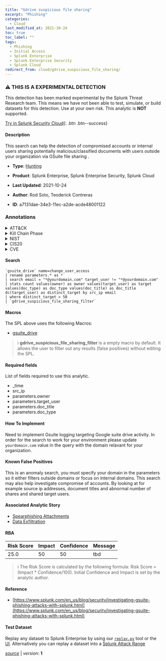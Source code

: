 ```yaml
---
title: "Gdrive suspicious file sharing"
excerpt: "Phishing"
categories:
  - Cloud
last_modified_at: 2021-10-24
toc: true
toc_label: ""
tags:
  - Phishing
  - Initial Access
  - Splunk Enterprise
  - Splunk Enterprise Security
  - Splunk Cloud
redirect_from: cloud/gdrive_suspicious_file_sharing/
---
```


### :warning: THIS IS A EXPERIMENTAL DETECTION
This detection has been marked experimental by the Splunk Threat Research team. This means we have not been able to test, simulate, or build datasets for this detection. Use at your own risk. This analytic is **NOT** supported.


[Try in Splunk Security Cloud](https://www.splunk.com/en_us/cyber-security.html){: .btn .btn--success}

#### Description

This search can help the detection of compromised accounts or internal users sharing potentially malicious/classified documents with users outside your organization via GSuite file sharing .

- **Type**: [Hunting](https://github.com/splunk/security_content/wiki/Detection-Analytic-Types)
- **Product**: Splunk Enterprise, Splunk Enterprise Security, Splunk Cloud

- **Last Updated**: 2021-10-24
- **Author**: Rod Soto, Teoderick Contreras
- **ID**: a7131dae-34e3-11ec-a2de-acde48001122

### Annotations
<details>
  <summary>ATT&CK</summary>

<div markdown="1">

#### [ATT&CK](https://attack.mitre.org/)

| ID          | Technique   | Tactic         |
| ----------- | ----------- |--------------- |
| [T1566](https://attack.mitre.org/techniques/T1566/) | Phishing | Initial Access |

</div>
</details>


<details>
  <summary>Kill Chain Phase</summary>

<div markdown="1">

* Delivery


</div>
</details>


<details>
  <summary>NIST</summary>

<div markdown="1">

* DE.AE



</div>
</details>

<details>
  <summary>CIS20</summary>

<div markdown="1">

* CIS 10



</div>
</details>

<details>
  <summary>CVE</summary>

<div markdown="1">


</div>
</details>


#### Search

```
`gsuite_drive` name=change_user_access 
| rename parameters.* as * 
| search email = "*@yourdomain.com" target_user != "*@yourdomain.com" 
| stats count values(owner) as owner values(target_user) as target values(doc_type) as doc_type values(doc_title) as doc_title dc(target_user) as distinct_target by src_ip email 
| where distinct_target > 50 
| `gdrive_suspicious_file_sharing_filter`
```

#### Macros
The SPL above uses the following Macros:
* [gsuite_drive](https://github.com/splunk/security_content/blob/develop/macros/gsuite_drive.yml)

> :information_source:
> **gdrive_suspicious_file_sharing_filter** is a empty macro by default. It allows the user to filter out any results (false positives) without editing the SPL.



#### Required fields
List of fields required to use this analytic.
* _time
* src_ip
* parameters.owner
* parameters.target_user
* parameters.doc_title
* parameters.doc_type



#### How To Implement
Need to implement Gsuite logging targeting Google suite drive activity. In order for the search to work for your environment please update `yourdomain.com` value in the query with the domain relavant for your organization.
#### Known False Positives
This is an anomaly search, you must specify your domain in the parameters so it either filters outside domains or focus on internal domains. This search may also help investigate compromise of accounts. By looking at for example source ip addresses, document titles and abnormal number of shares and shared target users.

#### Associated Analytic Story
* [Spearphishing Attachments](/stories/spearphishing_attachments)
* [Data Exfiltration](/stories/data_exfiltration)




#### RBA

| Risk Score  | Impact      | Confidence   | Message      |
| ----------- | ----------- |--------------|--------------|
| 25.0 | 50 | 50 | tbd |


> :information_source:
> The Risk Score is calculated by the following formula: Risk Score = (Impact * Confidence/100). Initial Confidence and Impact is set by the analytic author.


#### Reference

* [https://www.splunk.com/en_us/blog/security/investigating-gsuite-phishing-attacks-with-splunk.html](https://www.splunk.com/en_us/blog/security/investigating-gsuite-phishing-attacks-with-splunk.html)



#### Test Dataset
Replay any dataset to Splunk Enterprise by using our [`replay.py`](https://github.com/splunk/attack_data#using-replaypy) tool or the [UI](https://github.com/splunk/attack_data#using-ui).
Alternatively you can replay a dataset into a [Splunk Attack Range](https://github.com/splunk/attack_range#replay-dumps-into-attack-range-splunk-server)




[*source*](https://github.com/splunk/security_content/tree/develop/detections/experimental/cloud/gdrive_suspicious_file_sharing.yml) \| *version*: **1**